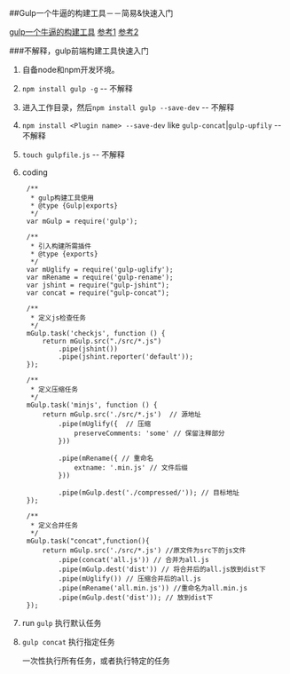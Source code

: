 ##Gulp一个牛逼的构建工具－－简易&快速入门

[gulp一个牛逼的构建工具](https://github.com/gulpjs/gulp/blob/master/docs/getting-started.md)
[参考1](http://qianduanblog.com/post/nodejs-learning-14-gulp.html)
[参考2](http://blog.segmentfault.com/laopopo/1190000000372547)

###不解释，gulp前端构建工具快速入门

1. 自备node和npm开发环境。
1. `npm install gulp -g` -- 不解释
2. 进入工作目录，然后`npm install gulp --save-dev` -- 不解释
3. `npm install <Plugin name> --save-dev` like `gulp-concat`|`gulp-upfily` -- 不解释
4. `touch gulpfile.js` -- 不解释
5. coding  
	
		/**
		 * gulp构建工具使用
		 * @type {Gulp|exports}
		 */
		var mGulp = require('gulp');
		
		/**
		 * 引入构建所需插件
		 * @type {exports}
		 */
		var mUglify = require('gulp-uglify');
		var mRename = require('gulp-rename');
		var jshint = require("gulp-jshint");
		var concat = require("gulp-concat");
		
		/**
		 * 定义js检查任务
		 */
		mGulp.task('checkjs', function () {
		    return mGulp.src("./src/*.js")
		        .pipe(jshint())
		        .pipe(jshint.reporter('default'));
		});
		
		/**
		 * 定义压缩任务
		 */
		mGulp.task('minjs', function () {
		    return mGulp.src('./src/*.js')  // 源地址
		        .pipe(mUglify({  // 压缩
		            preserveComments: 'some' // 保留注释部分
		        }))
		
		        .pipe(mRename({ // 重命名
		            extname: '.min.js' // 文件后缀
		        }))
		
		        .pipe(mGulp.dest('./compressed/')); // 目标地址
		});
		
		/**
		 * 定义合并任务
		 */
		mGulp.task("concat",function(){
		    return mGulp.src('./src/*.js') //原文件为src下的js文件
		        .pipe(concat('all.js')) // 合并为all.js
		        .pipe(mGulp.dest('dist')) // 将合并后的all.js放到dist下
		        .pipe(mUglify()) // 压缩合并后的all.js
		        .pipe(mRename('all.min.js')) //重命名为all.min.js
		        .pipe(mGulp.dest('dist')); // 放到dist下
		});
		
		
		
6. run `gulp` 执行默认任务
7. `gulp concat` 执行指定任务
	
	一次性执行所有任务，或者执行特定的任务